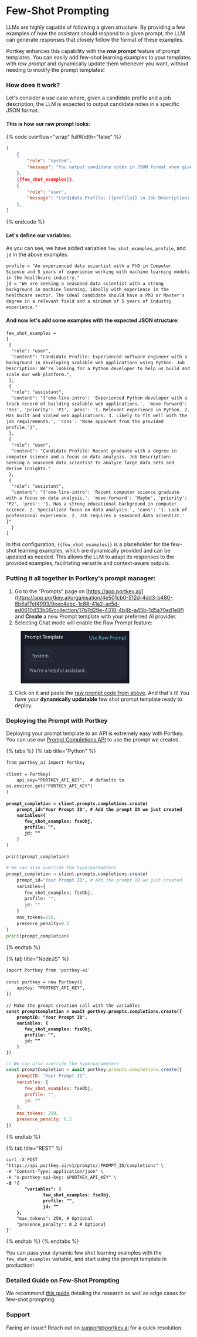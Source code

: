 # Few-Shot Prompting

LLMs are highly capable of following a given structure. By providing a few examples of how the assistant should respond to a given prompt, the LLM can generate responses that closely follow the format of these examples.

Portkey enhances this capability with the _**raw prompt**_ feature of prompt templates. You can easily add few-shot learning examples to your templates with _raw prompt_ and dynamically update them whenever you want, without needing to modify the prompt templates!

### How does it work?

Let's consider a use case where, given a candidate profile and a job description, the LLM is expected to output candidate notes in a specific JSON format.

#### This is how our raw prompt looks:

{% code overflow="wrap" fullWidth="false" %}
```json
[
    { 
        "role": "system", 
        "message": "You output candidate notes in JSON format when given a candidate profile and a job description.",
    },
    {{few_shot_examples}},
    {
        "role": "user",
        "message": "Candidate Profile: {{profile}} \n Job Description: {{jd}}"
    },
]
```
{% endcode %}

#### Let's define our variables:

As you can see, we have added variables `few_shot_examples`, `profile`, and `jd` in the above examples.

```
profile = "An experienced data scientist with a PhD in Computer Science and 5 years of experience working with machine learning models in the healthcare industry."
jd = "We are seeking a seasoned data scientist with a strong background in machine learning, ideally with experience in the healthcare sector. The ideal candidate should have a PhD or Master's degree in a relevant field and a minimum of 5 years of industry experience."
```

#### And now let's add some examples with the expected JSON structure:

```
few_shot_examples = 
[
 {
  "role": "user",
  "content": "Candidate Profile: Experienced software engineer with a background in developing scalable web applications using Python. Job Description: We’re looking for a Python developer to help us build and scale our web platform.",
 },
 {
  "role": "assistant",
  "content": "{'one-line-intro': 'Experienced Python developer with a track record of building scalable web applications.', 'move-forward': 'Yes', 'priority': 'P1', 'pros': '1. Relevant experience in Python. 2. Has built and scaled web applications. 3. Likely to fit well with the job requirements.', 'cons': 'None apparent from the provided profile.'}",
 },
 { 
  "role": "user",
  "content": "Candidate Profile: Recent graduate with a degree in computer science and a focus on data analysis. Job Description: Seeking a seasoned data scientist to analyze large data sets and derive insights."
 },
 {
  "role": "assistant",
  "content": "{'one-line-intro': 'Recent computer science graduate with a focus on data analysis.', 'move-forward': 'Maybe', 'priority': 'P2', 'pros': '1. Has a strong educational background in computer science. 2. Specialized focus on data analysis.', 'cons': '1. Lack of professional experience. 2. Job requires a seasoned data scientist.' }"
  }
]
```

In this configuration, `{{few_shot_examples}}` is a placeholder for the few-shot learning examples, which are dynamically provided and can be updated as needed. This allows the LLM to adapt its responses to the provided examples, facilitating versatile and context-aware outputs.

### Putting it all together in Portkey's prompt manager:

1. Go to the "Prompts" page on [https://app.portkey.ai/](https://app.portkey.ai/organisation/4e501cb0-512d-4dd3-b480-8b6af7ef4993/9eec4ebc-1c88-41a2-ae5d-ed0610d33b06/collection/17b7d29e-4318-4b4b-a45b-1d5a70ed1e8f) and **Create** a new Prompt template with your preferred AI provider.&#x20;
2. Selecting Chat mode will enable the Raw Prompt feature:

<div align="left">

<figure><img src="../../../.gitbook/assets/image (3) (1) (1).png" alt="" width="296"><figcaption></figcaption></figure>

</div>

3. Click on it and paste the [raw prompt code from above](few-shot-prompting.md#this-is-how-our-raw-prompt-would-look). And that's it! You have your **dynamically updatable** few shot prompt template ready to deploy.

### Deploying the Prompt with Portkey

Deploying your prompt template to an API is extremely easy with Portkey. You can use our [Prompt Completions API](../../../endpoints/prompts/prompt-completion.md) to use the prompt we created.

{% tabs %}
{% tab title="Python" %}
<pre class="language-python"><code class="lang-python">from portkey_ai import Portkey

client = Portkey(
    api_key="PORTKEY_API_KEY",  # defaults to os.environ.get("PORTKEY_API_KEY")
)

<strong>prompt_completion = client.prompts.completions.create(
</strong><strong>    prompt_id="Your Prompt ID", # Add the prompt ID we just created
</strong><strong>    variables={
</strong><strong>       few_shot_examples: fseObj,
</strong><strong>       profile: "",
</strong><strong>       jd: ""
</strong>    }
)

print(prompt_completion)
</code></pre>

```python
# We can also override the hyperparameters
prompt_completion = client.prompts.completions.create(
    prompt_id="Your Prompt ID", # Add the prompt ID we just created
    variables={
       few_shot_examples: fseObj,
       profile: "",
       jd: ""
    }
    max_tokens=250,
    presence_penalty=0.2
)
print(prompt_completion)
```
{% endtab %}

{% tab title="NodeJS" %}
<pre class="language-javascript"><code class="lang-javascript">import Portkey from 'portkey-ai'

const portkey = new Portkey({
    apiKey: "PORTKEY_API_KEY",
})

// Make the prompt creation call with the variables
<strong>const promptCompletion = await portkey.prompts.completions.create({
</strong><strong>    promptID: "Your Prompt ID",
</strong><strong>    variables: {
</strong><strong>       few_shot_examples: fseObj,
</strong><strong>       profile: "",
</strong><strong>       jd: ""
</strong>    }
})
</code></pre>

```javascript
// We can also override the hyperparameters
const promptCompletion = await portkey.prompts.completions.create({
    promptID: "Your Prompt ID",
    variables: {
       few_shot_examples: fseObj,
       profile: "",
       jd: ""
    },
    max_tokens: 250,
    presence_penalty: 0.2
})
```
{% endtab %}

{% tab title="REST" %}
<pre class="language-bash"><code class="lang-bash">curl -X POST "https://api.portkey.ai/v1/prompts/:PROMPT_ID/completions" \
-H "Content-Type: application/json" \
-H "x-portkey-api-key: $PORTKEY_API_KEY" \
<strong>-d '{
</strong><strong>       "variables": {
</strong><strong>              few_shot_examples: fseObj,
</strong><strong>              profile: "",
</strong><strong>              jd: ""
</strong><strong>    },
</strong>    "max_tokens": 250, # Optional
    "presence_penalty": 0.2 # Optional
}'
</code></pre>
{% endtab %}
{% endtabs %}

You can pass your dynamic few shot learning examples with the `few_shot_examples` variable, and start using the prompt template in production!

### Detailed Guide on Few-Shot Prompting

We recommend [this guide](https://www.promptingguide.ai/techniques/fewshot) detailing the research as well as edge cases for few-shot prompting.&#x20;

### Support

Facing an issue? Reach out on support@portkey.ai for a quick resolution.

